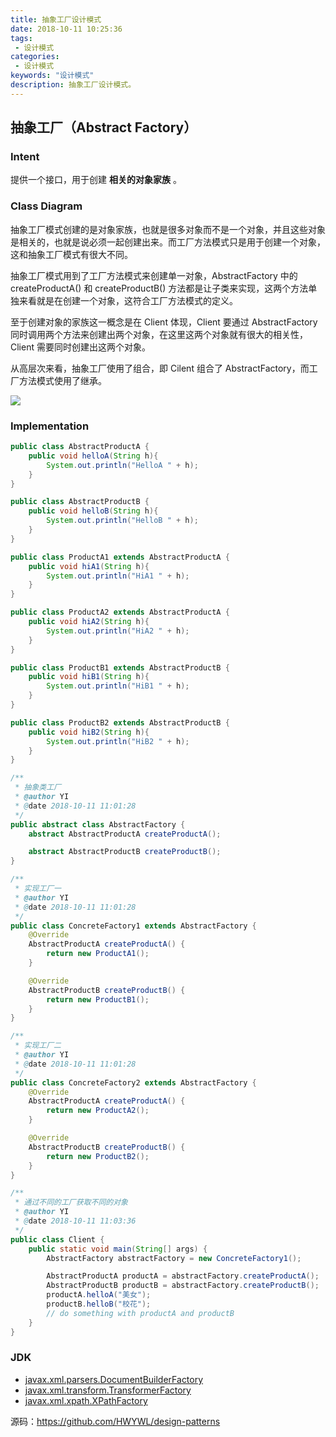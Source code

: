 ```yaml
---
title: 抽象工厂设计模式
date: 2018-10-11 10:25:36
tags: 
 - 设计模式
categories: 
 - 设计模式
keywords: "设计模式"
description: 抽象工厂设计模式。
---
```


## 抽象工厂（Abstract Factory）

### Intent

提供一个接口，用于创建  **相关的对象家族** 。

### Class Diagram

抽象工厂模式创建的是对象家族，也就是很多对象而不是一个对象，并且这些对象是相关的，也就是说必须一起创建出来。而工厂方法模式只是用于创建一个对象，这和抽象工厂模式有很大不同。

抽象工厂模式用到了工厂方法模式来创建单一对象，AbstractFactory 中的 createProductA() 和 createProductB() 方法都是让子类来实现，这两个方法单独来看就是在创建一个对象，这符合工厂方法模式的定义。

至于创建对象的家族这一概念是在 Client 体现，Client 要通过 AbstractFactory 同时调用两个方法来创建出两个对象，在这里这两个对象就有很大的相关性，Client 需要同时创建出这两个对象。

从高层次来看，抽象工厂使用了组合，即 Cilent 组合了 AbstractFactory，而工厂方法模式使用了继承。

![](https://i.imgur.com/rHg602N.jpg)

### Implementation

```java
public class AbstractProductA {
    public void helloA(String h){
        System.out.println("HelloA " + h);
    }
}
```

```java
public class AbstractProductB {
    public void helloB(String h){
        System.out.println("HelloB " + h);
    }
}
```

```java
public class ProductA1 extends AbstractProductA {
    public void hiA1(String h){
        System.out.println("HiA1 " + h);
    }
}

```

```java
public class ProductA2 extends AbstractProductA {
    public void hiA2(String h){
        System.out.println("HiA2 " + h);
    }
}

```

```java
public class ProductB1 extends AbstractProductB {
    public void hiB1(String h){
        System.out.println("HiB1 " + h);
    }
}
```

```java
public class ProductB2 extends AbstractProductB {
    public void hiB2(String h){
        System.out.println("HiB2 " + h);
    }
}
```

```java
/**
 * 抽象类工厂
 * @author YI
 * @date 2018-10-11 11:01:28
 */
public abstract class AbstractFactory {
    abstract AbstractProductA createProductA();

    abstract AbstractProductB createProductB();
}
```

```java
/**
 * 实现工厂一
 * @author YI
 * @date 2018-10-11 11:01:28
 */
public class ConcreteFactory1 extends AbstractFactory {
    @Override
    AbstractProductA createProductA() {
        return new ProductA1();
    }

    @Override
    AbstractProductB createProductB() {
        return new ProductB1();
    }
}
```

```java
/**
 * 实现工厂二
 * @author YI
 * @date 2018-10-11 11:01:28
 */
public class ConcreteFactory2 extends AbstractFactory {
    @Override
    AbstractProductA createProductA() {
        return new ProductA2();
    }

    @Override
    AbstractProductB createProductB() {
        return new ProductB2();
    }
}
```

```java
/**
 * 通过不同的工厂获取不同的对象
 * @author YI
 * @date 2018-10-11 11:03:36
 */
public class Client {
    public static void main(String[] args) {
        AbstractFactory abstractFactory = new ConcreteFactory1();

        AbstractProductA productA = abstractFactory.createProductA();
        AbstractProductB productB = abstractFactory.createProductB();
        productA.helloA("美女");
        productB.helloB("校花");
        // do something with productA and productB
    }
}
```

### JDK

- [javax.xml.parsers.DocumentBuilderFactory](http://docs.oracle.com/javase/8/docs/api/javax/xml/parsers/DocumentBuilderFactory.html)
- [javax.xml.transform.TransformerFactory](http://docs.oracle.com/javase/8/docs/api/javax/xml/transform/TransformerFactory.html#newInstance--)
- [javax.xml.xpath.XPathFactory](http://docs.oracle.com/javase/8/docs/api/javax/xml/xpath/XPathFactory.html#newInstance--)

源码：https://github.com/HWYWL/design-patterns